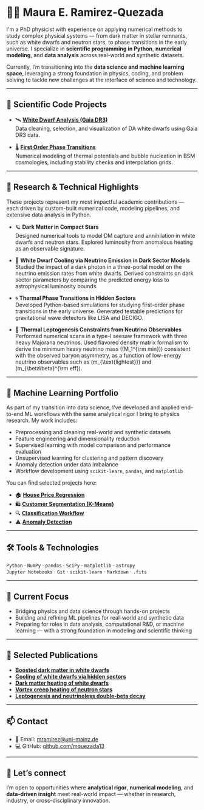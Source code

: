# 👩‍🔬 Maura E. Ramirez-Quezada  
I'm a PhD physicist with experience on applying numerical methods to study complex physical systems — from dark matter in stellar remnants, such as white dwarfs and neutron stars, to phase transitions in the early universe. I specialize in **scientific programming in Python**, **numerical modeling**, and **data analysis** across real-world and synthetic datasets.

Currently, I’m transitioning into the **data science and machine learning space**, leveraging a strong foundation in physics, coding, and problem solving to tackle new challenges at the interface of science and technology.

---

## 🔬 Scientific Code Projects

- 🛰️ [**White Dwarf Analysis (Gaia DR3)**](https://github.com/mquezada13/white-dwarf-analysis-gaia)  
  Data cleaning, selection, and visualization of DA white dwarfs using Gaia DR3 data.

- 🌡️ [**First Order Phase Transitions**](https://github.com/mquezada13/Effective_potential_V5)  
  Numerical modeling of thermal potentials and bubble nucleation in BSM cosmologies, including stability checks and interpolation grids.

---

## 🌌 Research & Technical Highlights

These projects represent my most impactful academic contributions — each driven by custom-built numerical code, modeling pipelines, and extensive data analysis in Python.
- 🪐 **Dark Matter in Compact Stars**  
  Designed numerical tools to model DM capture and annihilation in white dwarfs and neutron stars. Explored luminosity from anomalous heating as an observable signature.
  
- 🧊 **White Dwarf Cooling via Neutrino Emission in Dark Sector Models**  
  Studied the impact of a dark photon in a three-portal model on the neutrino emission rates from white dwarfs. Derived constraints on dark sector parameters by comparing the predicted energy loss to astrophysical luminosity bounds.

- 🌀 **Thermal Phase Transitions in Hidden Sectors**  
  Developed Python-based simulations for studying first-order phase transitions in the early universe. Generated testable predictions for gravitational wave detectors like LISA and DECIGO.

- 🔌 **Thermal Leptogenesis Constraints from Neutrino Observables**  
  Performed numerical scans in a type-I seesaw framework with three heavy Majorana neutrinos. Used flavored density matrix formalism to derive the minimum heavy neutrino mass (\(M_1^{\rm min}\)) consistent with the observed baryon asymmetry, as a function of low-energy neutrino observables such as \(m_{\text{lightest}}\) and \(m_{\beta\beta}^{\rm eff}\).

---

## 🧠 Machine Learning Portfolio

As part of my transition into data science, I’ve developed and applied end-to-end ML workflows with the same analytical rigor I bring to physics research. My work includes:

- Preprocessing and cleaning real-world and synthetic datasets  
- Feature engineering and dimensionality reduction  
- Supervised learning with model comparison and performance evaluation  
- Unsupervised learning for clustering and pattern discovery  
- Anomaly detection under data imbalance  
- Workflow development using `scikit-learn`, `pandas`, and `matplotlib`

You can find selected projects here:

- 🏠 [**House Price Regression**](https://github.com/mquezada13/house-price-regression)  
- 🛍️ [**Customer Segmentation (K-Means)**](https://github.com/mquezada13/customer-segmentation-kmeans)  
- 🔍 [**Classification Workflow**](https://github.com/mquezada13/classification-workflow)  
- ⚠️ [**Anomaly Detection**](https://github.com/mquezada13/anomaly-detection)

---

## 🛠️ Tools & Technologies

`Python` · `NumPy` · `pandas` · `SciPy` · `matplotlib` · `astropy`  
`Jupyter Notebooks` · `Git` · `scikit-learn` · `Markdown` · `.fits`

---

## 📌 Current Focus

- Bridging physics and data science through hands-on projects  
- Building and refining ML pipelines for real-world and synthetic data  
- Preparing for roles in data analysis, computational R&D, or machine learning — with a strong foundation in modeling and scientific thinking

---

## 📄 Selected Publications

- [**Boosted dark matter in white dwarfs**](https://link.springer.com/article/10.1007/JHEP05(2025)160)  
- [**Cooling of white dwarfs via hidden sectors**](https://journals.aps.org/prd/abstract/10.1103/PhysRevD.108.043014)  
- [**Dark matter heating of white dwarfs**](https://iopscience.iop.org/article/10.1088/1475-7516/2021/10/083)  
- [**Vortex creep heating of neutron stars**](https://iopscience.iop.org/article/10.1088/1475-7516/2024/03/051)  
- [**Leptogenesis and neutrinoless double‑beta decay**]([https://arxiv.org/abs/2502.10093](https://link.springer.com/article/10.1140/epjc/s10052-025-14487-1))

---

## 📫 Contact

- 📧 Email: mramirez@uni-mainz.de  
- 💻 GitHub: [github.com/mquezada13](https://github.com/mquezada13)

---

## 🚀 Let’s connect

I’m open to opportunities where **analytical rigor**, **numerical modeling**, and **data-driven insight** meet real-world impact — whether in research, industry, or cross-disciplinary innovation.

